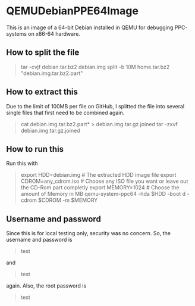 # QEMUDebianPPE64Image

This is an image of a 64-bit Debian installed in QEMU for debugging PPC-systems on x86-64 hardware.

## How to split the file

> tar -cvjf debian.tar.bz2 debian.img
> split -b 10M home.tar.bz2 "debian.img.tar.bz2.part"

## How to extract this

Due to the limit of 100MB per file on GitHub, I splitted the file into several single files that first
need to be combined again.

> cat debian.img.tar.bz2.part* > debian.img.tar.gz.joined
> tar -zxvf debian.img.tar.gz.joined

## How to run this

Run this with

> export HDD=debian.img         # The extracted HDD image file
> export CDROM=any_cdrom.iso    # Choose any ISO file you want or leave out the CD-Rom part completly
> export MEMORY=1024            # Choose the amount of Memory in MB
> qemu-system-ppc64 -hda $HDD -boot d -cdrom $CDROM -m $MEMORY

## Username and password

Since this is for local testing only, security was no concern. So, the username and password is 

> test

and 

> test

again. Also, the root password is 

> test
